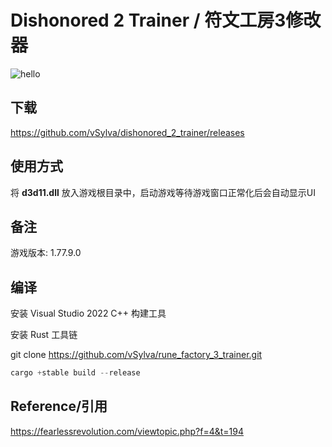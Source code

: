 # Dishonored 2 Trainer / 符文工房3修改器

![hello](res/trainer.png)

## 下载

https://github.com/vSylva/dishonored_2_trainer/releases

## 使用方式

将 **d3d11.dll** 放入游戏根目录中，启动游戏等待游戏窗口正常化后会自动显示UI

## 备注

游戏版本: 1.77.9.0

## 编译

安装 Visual Studio 2022 C++ 构建工具

安装 Rust 工具链

git clone https://github.com/vSylva/rune_factory_3_trainer.git

```rust
cargo +stable build --release
```

## Reference/引用

https://fearlessrevolution.com/viewtopic.php?f=4&t=194
